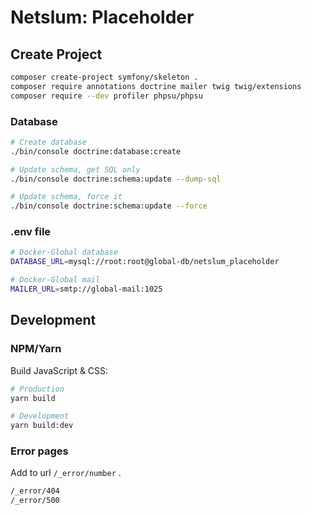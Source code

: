 # Netslum: Placeholder

## Create Project

```bash
composer create-project symfony/skeleton .
composer require annotations doctrine mailer twig twig/extensions
composer require --dev profiler phpsu/phpsu
```

### Database

```bash
# Create database
./bin/console doctrine:database:create

# Update schema, get SQL only
./bin/console doctrine:schema:update --dump-sql

# Update schema, force it
./bin/console doctrine:schema:update --force
```

### .env file

```bash
# Docker-Global database
DATABASE_URL=mysql://root:root@global-db/netslum_placeholder

# Docker-Global mail
MAILER_URL=smtp://global-mail:1025
```

## Development

### NPM/Yarn

Build JavaScript & CSS:

```bash
# Production
yarn build

# Development
yarn build:dev
```

### Error pages

Add to url `/_error/number` .

```bash
/_error/404
/_error/500
```
